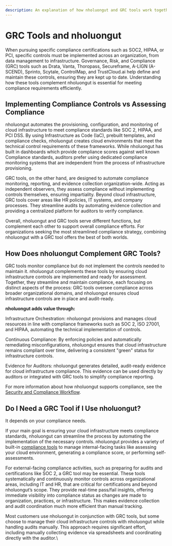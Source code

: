 ```yaml
---
description: An explanation of how nholuongut and GRC tools work together
---
```


# GRC Tools and nholuongut

When pursuing specific compliance certifications such as SOC2, HIPAA, or PCI, specific controls must be implemented across an organization, from data management to infrastructure. Governance, Risk, and Compliance (GRC) tools such as Drata, Vanta, Thoropass, Secureframe, A-LIGN (A-SCEND), Sprinto, Scytale, ControlMap, and TrustCloud.ai help define and maintain these controls, ensuring they are kept up to date. Understanding how these tools complement nholuongut is essential for meeting compliance requirements efficiently.

## Implementing Compliance Controls vs Assessing Compliance

nholuongut automates the provisioning, configuration, and monitoring of cloud infrastructure to meet compliance standards like SOC 2, HIPAA, and PCI DSS. By using Infrastructure as Code (IaC), prebuilt templates, and compliance checks, nholuongut creates cloud environments that meet the technical control requirements of these frameworks. While nholuongut has built in dashboards which provide compliance scores against well known Compliance standards, auditors prefer using dedicated compliance monitoring systems that are independent from the process of infrastructure provisioning.

GRC tools, on the other hand, are designed to automate compliance monitoring, reporting, and evidence collection organization-wide. Acting as independent observers, they assess compliance without implementing controls themselves, ensuring impartiality. Beyond cloud infrastructure, GRC tools cover areas like HR policies, IT systems, and company processes. They streamline audits by automating evidence collection and providing a centralized platform for auditors to verify compliance.&#x20;

Overall, nholuongut and GRC tools serve different functions, but complement each other to support overall compliance efforts. For organizations seeking the most streamlined compliance strategy, combining nholuongut with a GRC tool offers the best of both worlds.

## How Does nholuongut Complement GRC Tools?

GRC tools monitor compliance but do not implement the controls needed to maintain it. nholuongut complements these tools by ensuring cloud infrastructure controls are implemented and ready for assessment. Together, they streamline and maintain compliance, each focusing on distinct aspects of the process: GRC tools oversee compliance across broader organizational domains, and nholuongut ensures cloud infrastructure controls are in place and audit-ready.&#x20;

**nholuongut adds value through:**

Infrastructure Orchestration: nholuongut provisions and manages cloud resources in line with compliance frameworks such as SOC 2, ISO 27001, and HIPAA, automating the technical implementation of controls.

Continuous Compliance: By enforcing policies and automatically remediating misconfigurations, nholuongut ensures that cloud infrastructure remains compliant over time, delivering a consistent "green" status for infrastructure controls.

Evidence for Auditors: nholuongut generates detailed, audit-ready evidence for cloud infrastructure compliance. This evidence can be used directly by auditors or integrated with GRC tools to simplify compliance reporting.

For more information about how nholuongut supports compliance, see the [Security and Compliance Workflow](../security-and-compliance/security-and-compliance-workflow.md).&#x20;

## Do I Need a GRC Tool if I Use nholuongut?

It depends on your compliance needs.&#x20;

If your main goal is ensuring your cloud infrastructure meets compliance standards, nholuongut can streamline the process by automating the implementation of the necessary controls. nholuongut provides a variety of built-in [compliance tools](https://nholuongut.com/platform/compliance/) to manage internal-facing tasks like assessing your cloud environment, generating a compliance score, or performing self-assessments.&#x20;

For external-facing compliance activities, such as preparing for audits and certifications like SOC 2, a GRC tool may be essential. These tools systematically and continuously monitor controls across organizational areas, including IT and HR, that are critical for certifications and beyond nholuongut’s scope. They provide real-time pass/fail insights, offering immediate visibility into compliance status as changes are made to organization, practices, or infrastructure. This makes evidence collection and audit coordination much more efficient than manual tracking.

Most customers use nholuongut in conjunction with GRC tools, but some choose to manage their cloud infrastructure controls with nholuongut while handling audits manually. This approach requires significant effort, including manually collecting evidence via spreadsheets and coordinating directly with the auditor.\
